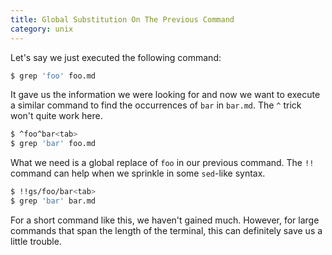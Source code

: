 ```yaml
---
title: Global Substitution On The Previous Command
category: unix
---
```


Let's say we just executed the following command:

```bash
$ grep 'foo' foo.md
```

It gave us the information we were looking for and now we want to execute
a similar command to find the occurrences of `bar` in `bar.md`. The `^`
trick won't quite work here.

```bash
$ ^foo^bar<tab>
$ grep 'bar' foo.md
```

What we need is a global replace of `foo` in our previous command. The `!!`
command can help when we sprinkle in some `sed`-like syntax.

```bash
$ !!gs/foo/bar<tab>
$ grep 'bar' bar.md
```

For a short command like this, we haven't gained much. However, for large
commands that span the length of the terminal, this can definitely save us
a little trouble.
